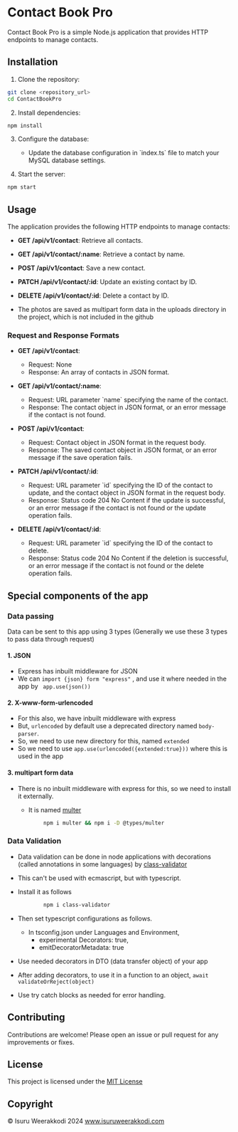 
# Contact Book Pro

Contact Book Pro is a simple Node.js application that provides HTTP endpoints to manage contacts.

## Installation

1. Clone the repository:

```bash
git clone <repository_url>
cd ContactBookPro
```

2. Install dependencies:

```bash
npm install
```

3. Configure the database:

   - Update the database configuration in \`index.ts\` file to match your MySQL database settings.

4. Start the server:

```bash
npm start
```

## Usage

The application provides the following HTTP endpoints to manage contacts:

- **GET /api/v1/contact**: Retrieve all contacts.
- **GET /api/v1/contact/:name**: Retrieve a contact by name.
- **POST /api/v1/contact**: Save a new contact.
- **PATCH /api/v1/contact/:id**: Update an existing contact by ID.
- **DELETE /api/v1/contact/:id**: Delete a contact by ID.

- The photos are saved as multipart form data in the uploads directory in the project, which is not included in the github 

### Request and Response Formats

- **GET /api/v1/contact**:
  - Request: None
  - Response: An array of contacts in JSON format.

- **GET /api/v1/contact/:name**:
  - Request: URL parameter \`name\` specifying the name of the contact.
  - Response: The contact object in JSON format, or an error message if the contact is not found.

- **POST /api/v1/contact**:
  - Request: Contact object in JSON format in the request body.
  - Response: The saved contact object in JSON format, or an error message if the save operation fails.

- **PATCH /api/v1/contact/:id**:
  - Request: URL parameter \`id\` specifying the ID of the contact to update, and the contact object in JSON format in the request body.
  - Response: Status code 204 No Content if the update is successful, or an error message if the contact is not found or the update operation fails.

- **DELETE /api/v1/contact/:id**:
  - Request: URL parameter \`id\` specifying the ID of the contact to delete.
  - Response: Status code 204 No Content if the deletion is successful, or an error message if the contact is not found or the delete operation fails.

## Special components of the app

  ### Data passing
  Data can be sent to this app using 3 types (Generally we use these 3 types to pass data through request)
  
  #### 1. JSON
  - Express has inbuilt middleware for JSON
  - We can ```import {json} form "express"``` ,  and use it where needed in the app by ``` app.use(json())```
  #### 2. X-www-form-urlencoded
  - For this also, we have inbuilt middleware with express
  - But, ```urlencoded``` by default use a deprecated directory named ```body-parser```.
  - So, we need to use new directory for this, named ```extended```
  - So we need to use ```app.use(urlencoded({extended:true}))``` where this is used in the app
  #### 3. multipart form data
  - There is no inbuilt middleware with express for this, so we need to install it externally. 
    - It is named [multer](https://www.npmjs.com/package/multer)
      
    ```bash
            npm i multer && npm i -D @types/multer
    ```

  ### Data Validation
  - Data validation can be done in node applications with decorations (called annotations in some languages) by [class-validator](https://www.npmjs.com/package/class-validator)
  - This can't be used with ecmascript, but with typescript.
  - Install it as follows
    ```bash
            npm i class-validator
    ```

  - Then set typescript configurations as follows.
    - In tsconfig.json under Languages and Environment,
      - experimental Decorators: true,
      - emitDecoratorMetadata: true
  - Use needed decorators in DTO (data transfer object) of your app
  - After adding decorators, to use it in a function to an object,
    ```await validateOrReject(object)```
  - Use try catch blocks as needed for error handling.

## Contributing

Contributions are welcome! Please open an issue or pull request for any improvements or fixes.

## License

This project is licensed under the [MIT License](LICENSE)

## Copyright
&copy; Isuru Weerakkodi 2024
www.isuruweerakkodi.com
